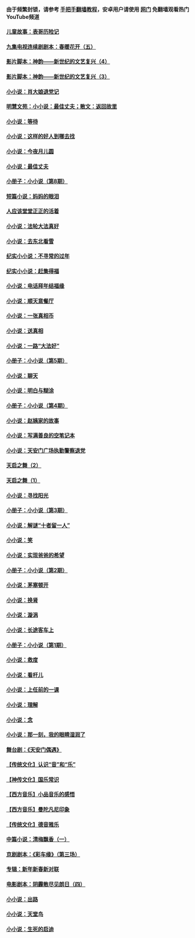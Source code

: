 #### 由于频繁封锁，请参考 [手把手翻墙教程](https://github.com/gfw-breaker/guides/wiki/)，安卓用户请使用 [网门](https://github.com/gfw-breaker/nogfw/blob/master/dl.md?t=07111401) 免翻墙观看热门YouTube频道 

#### [儿童故事：表哥历险记](../pages/328/383535.md?t=07111401) 

#### [九集电视连续剧剧本：春暖花开（五）](../pages/328/275919.md?t=07111401) 

#### [影片脚本：神韵——新世纪的文艺复兴（4）](../pages/328/266089.md?t=07111401) 

#### [影片脚本：神韵——新世纪的文艺复兴（3）](../pages/328/266087.md?t=07111401) 

#### [小小说：肖大娘退党记](../pages/328/239807.md?t=07111401) 

#### [明慧文苑：小小说：最佳丈夫；散文：返回故里](../pages/328/3439.md?t=07111401) 

#### [小小说：等待](../pages/328/223927.md?t=07111401) 

#### [小小说：这样的好人到哪去找](../pages/328/209396.md?t=07111401) 

#### [小小说：今夜月儿圆](../pages/328/193588.md?t=07111401) 

#### [小小说：最佳丈夫](../pages/328/190938.md?t=07111401) 

#### [小册子：小小说（第8期）](../pages/328/188202.md?t=07111401) 

#### [短篇小说：妈妈的眼泪](../pages/328/187712.md?t=07111401) 

#### [人应该堂堂正正的活着](../pages/328/182430.md?t=07111401) 

#### [小小说：法轮大法真好](../pages/328/174669.md?t=07111401) 

#### [小小说：去东北看雪](../pages/328/173882.md?t=07111401) 

#### [纪实小小说：不寻常的过年](../pages/328/173187.md?t=07111401) 

#### [纪实小小说：赶集得福](../pages/328/172652.md?t=07111401) 

#### [小小说：电话拜年结福缘](../pages/328/172533.md?t=07111401) 

#### [小小说：顺天意餐厅](../pages/328/170182.md?t=07111401) 

#### [小小说：一张真相币](../pages/328/169410.md?t=07111401) 

#### [小小说：送真相](../pages/328/166713.md?t=07111401) 

#### [小小说：一路“大法好”](../pages/328/162016.md?t=07111401) 

#### [小册子：小小说（第5期）](../pages/328/161131.md?t=07111401) 

#### [小小说：聊天](../pages/328/159640.md?t=07111401) 

#### [小小说：明白与糊涂](../pages/328/158101.md?t=07111401) 

#### [小册子：小小说（第4期）](../pages/328/158006.md?t=07111401) 

#### [小小说：赵姨家的故事](../pages/328/157843.md?t=07111401) 

#### [小小说：写满善良的空笔记本](../pages/328/157382.md?t=07111401) 

#### [小小说：天安门广场执勤警察退党](../pages/328/156982.md?t=07111401) 

#### [天启之舞（2）](../pages/328/153440.md?t=07111401) 

#### [天启之舞（1）](../pages/328/153439.md?t=07111401) 

#### [小小说：寻找阳光](../pages/328/153065.md?t=07111401) 

#### [小册子：小小说（第3期）](../pages/328/151715.md?t=07111401) 

#### [小小说：解谜“十者留一人”](../pages/328/148967.md?t=07111401) 

#### [小小说：笑](../pages/328/148905.md?t=07111401) 

#### [小小说：实现爸爸的希望](../pages/328/148096.md?t=07111401) 

#### [小册子：小小说（第2期）](../pages/328/147214.md?t=07111401) 

#### [小小说：茅塞顿开](../pages/328/147030.md?t=07111401) 

#### [小小说：换肾](../pages/328/146770.md?t=07111401) 

#### [小小说：漩涡](../pages/328/146683.md?t=07111401) 

#### [小小说：长途客车上](../pages/328/145076.md?t=07111401) 

#### [小册子：小小说（第1期）](../pages/328/143963.md?t=07111401) 

#### [小小说：救度](../pages/328/143927.md?t=07111401) 

#### [小小说：看杆儿](../pages/328/142137.md?t=07111401) 

#### [小小说：上任前的一课](../pages/328/140808.md?t=07111401) 

#### [小小说：理解](../pages/328/140476.md?t=07111401) 

#### [小小说：念](../pages/328/139513.md?t=07111401) 

#### [小小说：那一刻，我的眼睛湿润了](../pages/328/138476.md?t=07111401) 

#### [舞台剧：《天安门偶遇》](../pages/328/117155.md?t=07111401) 

#### [【传统文化】认识“音”和“乐”](../pages/328/108667.md?t=07111401) 

#### [【神传文化】国乐常识](../pages/328/104225.md?t=07111401) 

#### [【西方音乐】小品音乐的感悟](../pages/328/102924.md?t=07111401) 

#### [【西方音乐】曼陀凡尼印象](../pages/328/102922.md?t=07111401) 

#### [【传统文化】德音雅乐](../pages/328/102923.md?t=07111401) 

#### [中篇小说：清梅飘香（一）](../pages/328/101058.md?t=07111401) 

#### [京剧剧本：《彩车缘》（第三场）](../pages/328/96434.md?t=07111401) 

#### [专辑：新年新春新对联](../pages/328/94991.md?t=07111401) 

#### [电影剧本：阴霾散尽见朗日（四）](../pages/328/87081.md?t=07111401) 

#### [小小说：出路](../pages/328/84848.md?t=07111401) 

#### [小小说：天堂鸟](../pages/328/83084.md?t=07111401) 

#### [小小说：生死的启迪](../pages/328/70977.md?t=07111401) 

